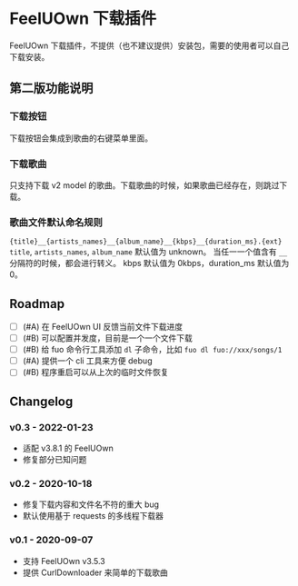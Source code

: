 # FeelUOwn 下载插件

FeelUOwn 下载插件，不提供（也不建议提供）安装包，需要的使用者可以自己下载安装。

## 第二版功能说明
### 下载按钮
下载按钮会集成到歌曲的右键菜单里面。

### 下载歌曲
只支持下载 v2 model 的歌曲。下载歌曲的时候，如果歌曲已经存在，则跳过下载。

### 歌曲文件默认命名规则
`{title}__{artists_names}__{album_name}__{kbps}__{duration_ms}.{ext}`
`title`, `artists_names`, `album_name` 默认值为 unknown。
当任一一个值含有 `__` 分隔符的时候，都会进行转义。
kbps 默认值为 0kbps，duration_ms 默认值为 0。

## Roadmap

- [ ] (#A) 在 FeelUOwn UI 反馈当前文件下载进度
- [ ] (#B) 可以配置并发度，目前是一个一个文件下载
- [ ] (#B) 给 fuo 命令行工具添加 `dl` 子命令，比如 `fuo dl fuo://xxx/songs/1`
- [ ] (#A) 提供一个 cli 工具来方便 debug
- [ ] (#B) 程序重启可以从上次的临时文件恢复

## Changelog

### v0.3 - 2022-01-23

* 适配 v3.8.1 的 FeelUOwn
* 修复部分已知问题

### v0.2 - 2020-10-18

* 修复下载内容和文件名不符的重大 bug
* 默认使用基于 requests 的多线程下载器

### v0.1 - 2020-09-07

* 支持 FeelUOwn v3.5.3
* 提供 CurlDownloader 来简单的下载歌曲
